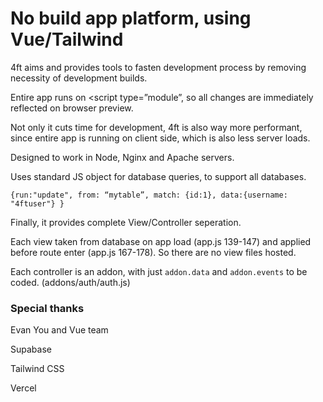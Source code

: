 # No build app platform, using Vue/Tailwind

4ft aims and provides tools to fasten development process by removing necessity of development builds.


Entire app runs on <script type=”module”, so all changes are immediately reflected on browser preview.

Not only it cuts time for development, 4ft is also way more performant, since entire app is running on client side, which is also less server loads.


Designed to work in Node, Nginx and Apache servers.

Uses standard JS object for database queries, to support all databases.

` {run:"update", from: “mytable”, match: {id:1}, data:{username: "4ftuser"} } `



Finally, it provides complete View/Controller seperation.

Each view taken from database on app load (app.js 139-147) and applied before route enter (app.js 167-178). So there are no view files hosted.


Each controller is an addon, with just `addon.data` and `addon.events` to be coded. (addons/auth/auth.js)





### Special thanks

Evan You and Vue team

Supabase

Tailwind CSS

Vercel
